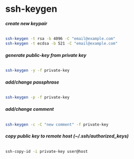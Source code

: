 # ssh-keygen

###### __create new keypair__
```bash
ssh-keygen -t rsa -b 4096 -C "email@example.com"
ssh-keygen -t ecdsa -b 521 -C "email@example.com"
```

###### __generate public-key from private key__
```bash
ssh-keygen -y -f private-key
```

###### __add/change passphrase__
```bash
ssh-keygen -p -f private-key
```

###### __add/change comment__
```bash
ssh-keygen -c -C "new comment" -f private-key
```

###### __copy public key to remote host (~/.ssh/authorized_keys)__
```bash
ssh-copy-id -i private-key user@host
```

